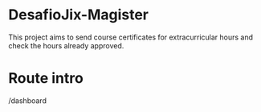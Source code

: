 # DesafioJix-Magister
This project aims to send course certificates for extracurricular hours and check the hours already approved.


# Route intro
/dashboard
